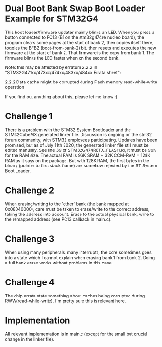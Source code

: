 # Dual Boot Bank Swap Boot Loader Example for STM32G4

This boot loader/firmware updater mainly blinks an LED. When you press a button connected to PC13 (B1 on the stm32g474re nucleo board), the program clears some pages at the start of bank 2, then copies itself there, toggles the BFB2 (boot-from-bank-2) bit, then resets and executes the new firmware at the start of bank 2. That firmware is the copy from bank 1. The firmware blinks the LED faster when on the second bank.

Note: this may be affected by erratum 2.2.2 in "STM32G471xx/473xx/474xx/483xx/484xx Errata sheet":

2.2.2 Data cache might be corrupted during Flash memory read-while-write operation

If you find out anything about this, please let me know :)

# Challenge 1

There is a problem with the STM32 System Bootloader and the STM32CubeMX generated linker file. Discussion is ongoing on the stm32 forum community, with STM32 employees participating. Updates have been promised, but as of July 11th 2020, the generated linker file still must be edited manually. See line 39 of STM32G474RETX\_FLASH.ld, it must be 96K for the RAM size. The actual RAM is 96K SRAM + 32K CCM-RAM = 128K RAM as it says on the package. But with 128K RAM, the first bytes in the binary (pointer to first stack frame) are somehow rejected by the ST System Boot Loader.

# Challenge 2

When erasing/writing to the 'other' bank (the bank mapped at 0x08040000), care must be taken to erase/write to the correct address, taking the address into account. Erase to the actual physical bank, write to the remapped address (see PC13 callback in main.c).

# Challenge 3

When using many peripherals, many interrupts, the core sometimes goes into a state which I cannot explain when erasing bank 1 from bank 2. Doing a full bank erase works without problems in this case.

# Challenge 4

The chip errata state something about caches being corrupted during RWW(read-while-write). I'm pretty sure this is relevant here.

# Implementation

All relevant implementation is in main.c (except for the small but crucial change in the linker file).
